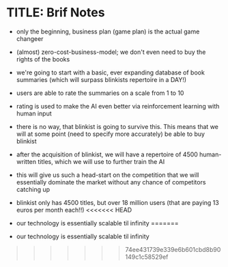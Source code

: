 # TITLE: Brif Notes

- only the beginning, business plan (game plan) is the actual game changeer
- (almost) zero-cost-business-model; we don't even need to buy the rights of the books
- we're going to start with a basic, ever expanding database of book summaries (which will surpass blinkists repertoire in a DAY!)
- users are able to rate the summaries on a scale from 1 to 10
- rating is used to make the AI even better via reinforcement learning with human input
- there is no way, that blinkist is going to survive this. This means that we will at some point (need to specify more accurately) be able to buy blinkist
- after the acquisition of blinkist, we will have a repertoire of 4500 human-written titles, which we will use to further train the AI
- this will give us such a head-start on the competition that we will essentially dominate the market without any chance of competitors catching up


- blinkist only has 4500 titles, but over 18 million users (that are paying 13 euros per month each!!)
<<<<<<< HEAD
- our technology is essentially scalable til infinity
=======
- our technology is essentially scalable til infinity
>>>>>>> 74ee431739e339e6b601cbd8b90149c1c58529ef
